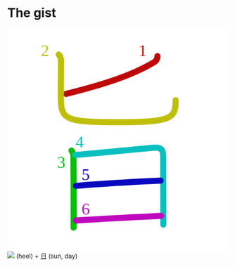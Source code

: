 # The gist
![65e8](Kanji/kanji-colorize/65e8.svg)
![](http://www.kanjidamage.com/assets/radsmall/heel-0acd8a2dcfb8f1e2c1176988930304ca2068274380df008fc4d05b4e6f6332c2.jpg) (heel) + [日](Kanji/kanji-dict/日.md) (sun, day) 